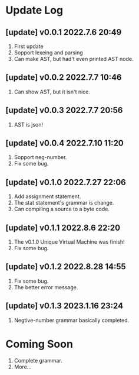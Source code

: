 # Update Log

## [update] v0.0.1 2022.7.6 20:49
1. First update
2. Sopport lexeing and parsing
3. Can make AST, but had't even printed AST node. 

## [update] v0.0.2 2022.7.7 10:46
1. Can show AST, but it isn't nice.

## [update] v0.0.3 2022.7.7 20:56
1. AST is json!

## [update] v0.0.4 2022.7.10 11:20
1. Sopport neg-number.
2. Fix some bug.

## [update] v0.1.0 2022.7.27 22:06
1. Add assignment statement.
2. The stat statement's grammar is change.
3. Can compiling a source to a byte code.

## [update] v0.1.1 2022.8.6 22:20
1. The v0.1.0 Unique Virtual Machine was finish!
2. Fix some bug.

## [update] v0.1.2 2022.8.28 14:55
1. Fix some bug.
2. The better error message.

## [update] v0.1.3 2023.1.16 23:24
1. Negtive-number grammar basically completed.

# Coming Soon
1. Complete grammar.
2. More...